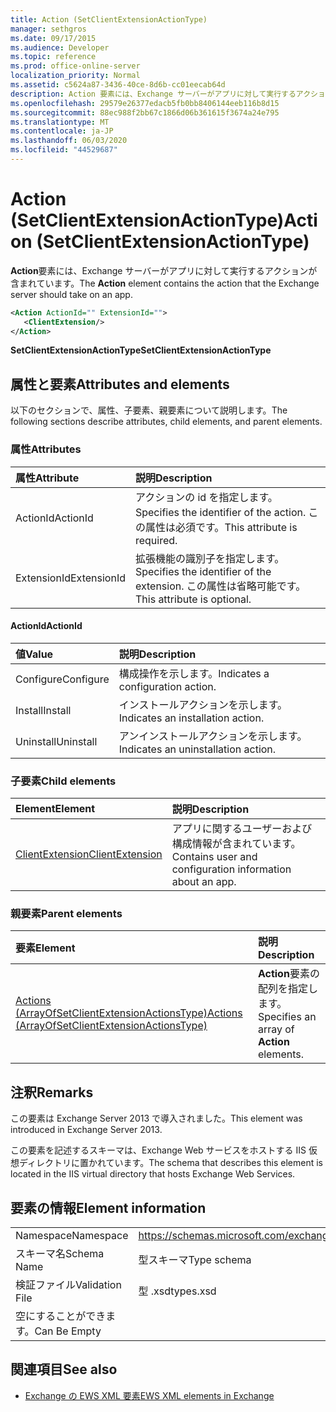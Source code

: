 ```yaml
---
title: Action (SetClientExtensionActionType)
manager: sethgros
ms.date: 09/17/2015
ms.audience: Developer
ms.topic: reference
ms.prod: office-online-server
localization_priority: Normal
ms.assetid: c5624a87-3436-40ce-8d6b-cc01eecab64d
description: Action 要素には、Exchange サーバーがアプリに対して実行するアクションが含まれています。
ms.openlocfilehash: 29579e26377edacb5fb0bb8406144eeb116b8d15
ms.sourcegitcommit: 88ec988f2bb67c1866d06b361615f3674a24e795
ms.translationtype: MT
ms.contentlocale: ja-JP
ms.lasthandoff: 06/03/2020
ms.locfileid: "44529687"
---
```

# <a name="action-setclientextensionactiontype"></a><span data-ttu-id="fa10f-103">Action (SetClientExtensionActionType)</span><span class="sxs-lookup"><span data-stu-id="fa10f-103">Action (SetClientExtensionActionType)</span></span>

<span data-ttu-id="fa10f-104">**Action**要素には、Exchange サーバーがアプリに対して実行するアクションが含まれています。</span><span class="sxs-lookup"><span data-stu-id="fa10f-104">The **Action** element contains the action that the Exchange server should take on an app.</span></span> 
  
```XML
<Action ActionId="" ExtensionId="">
   <ClientExtension/>
</Action>
```

 <span data-ttu-id="fa10f-105">**SetClientExtensionActionType**</span><span class="sxs-lookup"><span data-stu-id="fa10f-105">**SetClientExtensionActionType**</span></span>
## <a name="attributes-and-elements"></a><span data-ttu-id="fa10f-106">属性と要素</span><span class="sxs-lookup"><span data-stu-id="fa10f-106">Attributes and elements</span></span>

<span data-ttu-id="fa10f-107">以下のセクションで、属性、子要素、親要素について説明します。</span><span class="sxs-lookup"><span data-stu-id="fa10f-107">The following sections describe attributes, child elements, and parent elements.</span></span>
  
### <a name="attributes"></a><span data-ttu-id="fa10f-108">属性</span><span class="sxs-lookup"><span data-stu-id="fa10f-108">Attributes</span></span>

|<span data-ttu-id="fa10f-109">**属性**</span><span class="sxs-lookup"><span data-stu-id="fa10f-109">**Attribute**</span></span>|<span data-ttu-id="fa10f-110">**説明**</span><span class="sxs-lookup"><span data-stu-id="fa10f-110">**Description**</span></span>|
|:-----|:-----|
|<span data-ttu-id="fa10f-111">ActionId</span><span class="sxs-lookup"><span data-stu-id="fa10f-111">ActionId</span></span>  <br/> |<span data-ttu-id="fa10f-112">アクションの id を指定します。</span><span class="sxs-lookup"><span data-stu-id="fa10f-112">Specifies the identifier of the action.</span></span> <span data-ttu-id="fa10f-113">この属性は必須です。</span><span class="sxs-lookup"><span data-stu-id="fa10f-113">This attribute is required.</span></span>  <br/> |
|<span data-ttu-id="fa10f-114">ExtensionId</span><span class="sxs-lookup"><span data-stu-id="fa10f-114">ExtensionId</span></span>  <br/> |<span data-ttu-id="fa10f-115">拡張機能の識別子を指定します。</span><span class="sxs-lookup"><span data-stu-id="fa10f-115">Specifies the identifier of the extension.</span></span> <span data-ttu-id="fa10f-116">この属性は省略可能です。</span><span class="sxs-lookup"><span data-stu-id="fa10f-116">This attribute is optional.</span></span>  <br/> |
   
#### <a name="actionid"></a><span data-ttu-id="fa10f-117">ActionId</span><span class="sxs-lookup"><span data-stu-id="fa10f-117">ActionId</span></span>

|<span data-ttu-id="fa10f-118">**値**</span><span class="sxs-lookup"><span data-stu-id="fa10f-118">**Value**</span></span>|<span data-ttu-id="fa10f-119">**説明**</span><span class="sxs-lookup"><span data-stu-id="fa10f-119">**Description**</span></span>|
|:-----|:-----|
|<span data-ttu-id="fa10f-120">Configure</span><span class="sxs-lookup"><span data-stu-id="fa10f-120">Configure</span></span>  <br/> |<span data-ttu-id="fa10f-121">構成操作を示します。</span><span class="sxs-lookup"><span data-stu-id="fa10f-121">Indicates a configuration action.</span></span>  <br/> |
|<span data-ttu-id="fa10f-122">Install</span><span class="sxs-lookup"><span data-stu-id="fa10f-122">Install</span></span>  <br/> |<span data-ttu-id="fa10f-123">インストールアクションを示します。</span><span class="sxs-lookup"><span data-stu-id="fa10f-123">Indicates an installation action.</span></span>  <br/> |
|<span data-ttu-id="fa10f-124">Uninstall</span><span class="sxs-lookup"><span data-stu-id="fa10f-124">Uninstall</span></span>  <br/> |<span data-ttu-id="fa10f-125">アンインストールアクションを示します。</span><span class="sxs-lookup"><span data-stu-id="fa10f-125">Indicates an uninstallation action.</span></span>  <br/> |
   
### <a name="child-elements"></a><span data-ttu-id="fa10f-126">子要素</span><span class="sxs-lookup"><span data-stu-id="fa10f-126">Child elements</span></span>

|<span data-ttu-id="fa10f-127">**Element**</span><span class="sxs-lookup"><span data-stu-id="fa10f-127">**Element**</span></span>|<span data-ttu-id="fa10f-128">**説明**</span><span class="sxs-lookup"><span data-stu-id="fa10f-128">**Description**</span></span>|
|:-----|:-----|
|[<span data-ttu-id="fa10f-129">ClientExtension</span><span class="sxs-lookup"><span data-stu-id="fa10f-129">ClientExtension</span></span>](clientextension.md) <br/> |<span data-ttu-id="fa10f-130">アプリに関するユーザーおよび構成情報が含まれています。</span><span class="sxs-lookup"><span data-stu-id="fa10f-130">Contains user and configuration information about an app.</span></span>  <br/> |
   
### <a name="parent-elements"></a><span data-ttu-id="fa10f-131">親要素</span><span class="sxs-lookup"><span data-stu-id="fa10f-131">Parent elements</span></span>

|<span data-ttu-id="fa10f-132">**要素**</span><span class="sxs-lookup"><span data-stu-id="fa10f-132">**Element**</span></span>|<span data-ttu-id="fa10f-133">**説明**</span><span class="sxs-lookup"><span data-stu-id="fa10f-133">**Description**</span></span>|
|:-----|:-----|
|[<span data-ttu-id="fa10f-134">Actions (ArrayOfSetClientExtensionActionsType)</span><span class="sxs-lookup"><span data-stu-id="fa10f-134">Actions (ArrayOfSetClientExtensionActionsType)</span></span>](actions-arrayofsetclientextensionactionstype.md) <br/> |<span data-ttu-id="fa10f-135">**Action**要素の配列を指定します。</span><span class="sxs-lookup"><span data-stu-id="fa10f-135">Specifies an array of **Action** elements.</span></span>  <br/> |
   
## <a name="remarks"></a><span data-ttu-id="fa10f-136">注釈</span><span class="sxs-lookup"><span data-stu-id="fa10f-136">Remarks</span></span>

<span data-ttu-id="fa10f-137">この要素は Exchange Server 2013 で導入されました。</span><span class="sxs-lookup"><span data-stu-id="fa10f-137">This element was introduced in Exchange Server 2013.</span></span>
  
<span data-ttu-id="fa10f-138">この要素を記述するスキーマは、Exchange Web サービスをホストする IIS 仮想ディレクトリに置かれています。</span><span class="sxs-lookup"><span data-stu-id="fa10f-138">The schema that describes this element is located in the IIS virtual directory that hosts Exchange Web Services.</span></span>
  
## <a name="element-information"></a><span data-ttu-id="fa10f-139">要素の情報</span><span class="sxs-lookup"><span data-stu-id="fa10f-139">Element information</span></span>

|||
|:-----|:-----|
|<span data-ttu-id="fa10f-140">Namespace</span><span class="sxs-lookup"><span data-stu-id="fa10f-140">Namespace</span></span>  <br/> |https://schemas.microsoft.com/exchange/services/2006/types  <br/> |
|<span data-ttu-id="fa10f-141">スキーマ名</span><span class="sxs-lookup"><span data-stu-id="fa10f-141">Schema Name</span></span>  <br/> |<span data-ttu-id="fa10f-142">型スキーマ</span><span class="sxs-lookup"><span data-stu-id="fa10f-142">Type schema</span></span>  <br/> |
|<span data-ttu-id="fa10f-143">検証ファイル</span><span class="sxs-lookup"><span data-stu-id="fa10f-143">Validation File</span></span>  <br/> |<span data-ttu-id="fa10f-144">型 .xsd</span><span class="sxs-lookup"><span data-stu-id="fa10f-144">types.xsd</span></span>  <br/> |
|<span data-ttu-id="fa10f-145">空にすることができます。</span><span class="sxs-lookup"><span data-stu-id="fa10f-145">Can Be Empty</span></span>  <br/> ||
   
## <a name="see-also"></a><span data-ttu-id="fa10f-146">関連項目</span><span class="sxs-lookup"><span data-stu-id="fa10f-146">See also</span></span>

- [<span data-ttu-id="fa10f-147">Exchange の EWS XML 要素</span><span class="sxs-lookup"><span data-stu-id="fa10f-147">EWS XML elements in Exchange</span></span>](ews-xml-elements-in-exchange.md)

